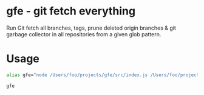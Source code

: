 # gfe - git fetch everything

Run Git fetch all branches, tags, prune deleted origin branches & git garbage collector in all repositories from a given glob pattern.

# Usage

```sh
alias gfe="node /Users/foo/projects/gfe/src/index.js /Users/foo/projects/*"

gfe
```

